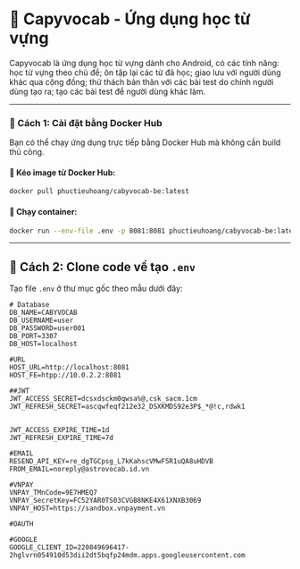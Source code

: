 # 🚀 Capyvocab - Ứng dụng học từ vựng

Capyvocab là ứng dụng học từ vựng dành cho Android, có các tính năng: học từ vựng theo chủ đề; ôn tập lại các từ đã học; giao lưu với người dùng khác qua cộng đồng; thử thách bản thân với các bài test do chính người dùng tạo ra; tạo các bài test để người dùng khác làm.

---
### 🐳 Cách 1: Cài đặt bằng Docker Hub

Bạn có thể chạy ứng dụng trực tiếp bằng Docker Hub mà không cần build thủ công.

#### 🔹 Kéo image từ Docker Hub:

```bash
docker pull phuctieuhoang/cabyvocab-be:latest
```

#### 🔹 Chạy container:

```bash
docker run --env-file .env -p 8081:8081 phuctieuhoang/cabyvocab-be:latest
```


---

## 🔧 Cách 2: Clone code về tạo `.env`

Tạo file `.env` ở thư mục gốc theo mẫu dưới đây:

```env
# Database
DB_NAME=CABYVOCAB
DB_USERNAME=user
DB_PASSWORD=user001
DB_PORT=3307
DB_HOST=localhost

#URL
HOST_URL=http://localhost:8081
HOST_FE=htpp://10.0.2.2:8081

##JWT
JWT_ACCESS_SECRET=dcsxdsckm0qwsa%@,csk_sacm.1cm
JWT_REFRESH_SECRET=ascqwfeqf212e32_DSXKMDS92e3P$_*@!c,rdwk1


JWT_ACCESS_EXPIRE_TIME=1d
JWT_REFRESH_EXPIRE_TIME=7d

#EMAIL
RESEND_API_KEY=re_dgTGCpsg_L7kKahscVMwF5R1uQA8uHDVB
FROM_EMAIL=noreply@astrovocab.id.vn

#VNPAY
VNPAY_TMnCode=9E7HMEQ7
VNPAY_SecretKey=FC52YAR0TS03CVGB8NKE4X61XNXB3069
VNPAY_HOST=https://sandbox.vnpayment.vn

#OAUTH

#GOOGLE
GOOGLE_CLIENT_ID=220849696417-2hglvrn054910d53dii2dt5bqfp24mdm.apps.googleusercontent.com
```
